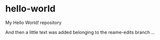 # hello-world
My Hello World! repository

And then a little text was added belonging to the reame-edits branch ...
